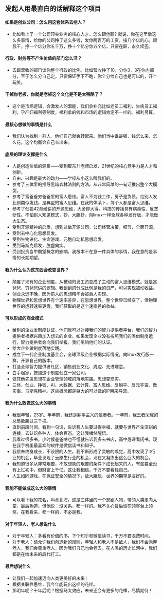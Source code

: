 ## 发起人用最直白的话解释这个项目
#### 如果是创业公司：怎么用这套体系去挖人？
- 比如看上了一个公司顶尖业务的核心人才。怎么跟他聊? 就说，你在这里做这么多事情，给你的公司挣了这么多钱，发你两百万的工资，操几个亿的心。跟我干，挣一个亿分你五千万，挣十个亿分你五个亿。只要在职，永久续签。
#### 行政、财务等不产生价值的部门怎么活？ 
- 去跟营收的部门谈你整个行政的比例。比如营收挣了10，分你3，3在你内部分，至于怎么分自己定，只要保证手下不跑，你全分给自己也是可以的，开个玩笑。
#### 干掉你老板，你就是老板这个文化是不是太残酷了？
- 这个是市场逻辑，会激发人的潜能，我们会补充比如老员工福利，生病员工福利，孕产妇福利等制度。福利拿的钱和市场的逻辑肯定不一样的。福利另算。
#### 最核心想做的事情是什么
- 我们认为找到一群人，他们自己就会转起来。他们当中谁最强，钱怎么来，怎么花，这个均衡会自己长出来。
#### 底层的理论支撑是什么
- 人是创造价值的源泉——受到翟东升老师启发，21世纪的核心竞争力是人才和创新。
- 自由、兴趣是最大的动力——学校从小这么叫我们的。
- 参考了三体里的推导黑暗森林法则的方法。从非常简单的一句话推出整个大模型。
- 参考了富爸爸穷爸爸里的富人思维。富人不为钱工作，房子是负债。给别人发比例类似发钱，是典型的富人思维。在我的体系下，每个人都是富人思维。
- 参考了创投42章经讲的开源思维，大舍即大得。科技的传播具有病毒性、反垄断性。不怕别人知道模式，抄，大胆抄，向linux一样全球各种发行版，才能做大生态。
- 受到开源精神的启发，想到过做开源公司，公司经营决策，细节，全面开源。
- 受到去中心化思想启发。
- 受到生物进化、生命游戏、元胞自动机思想启发。
- 受到马斯克启发，脱虚向实。
- 受到投资当中期望概念的影响，我根本不在意一件具体的事情，我在意的是事情的长期期望。
#### 我为什么认为这东西会改变世界？
- 颠覆了现有的企业制度，从被动的发工资变成了主动的富人思维模式。就是富爸爸、穷爸爸讲的逻辑。我谈到的分成比例是我的资产，可以实现被动收益。
- 创业永远不晚，因为前人的思想精华会被后人实现。
- 物理世界和思想世界有个速率差异，在思想世界，整个世界已经变了，但物理世界的运转速率更慢，我们获取的是这个速率差的收益。
#### 可以形成的商业模式
- 给别的企业发制度认证，他们就可以对接我们的智力提供者平台，我们的智力提供者根据兴趣加入想去的企业。如果发现企业没有按照我们的类似制度运行，智力提供者会向我们举报，我们吊销他们的认证。
- 给大企业做制度落地实践。
- 成立下一代企业制度基金会，全球顶级企业根据实际情况，向linux发行版一样，开源自己的版本。
- 打造全球智力提供者社区，销售创业文化、周边、先进理念。
- 白手起家，按照这个制度创立一家公司。
- 做其他先进思想在企业管理领域的落地实践。思想变现实。
- 三体、创业、挣钱、AI、大数据、云计算、富人思维、反躺平、反元宇宙、做实事、马斯克精神。这些概念都是巨大的可以做的IP用来导流。
#### 我为什么敢做这么大的事情
- 我很年轻，23岁。半年前，我还是躺平主义的信奉者。一年前，我王者荣耀的总局数超过三千把。
- 直到前段时间，看到一句话，告诉我人生要过得幸福，就要与世界产生深刻的连接。去认识各种人，体会百态。这让我幡然醒悟。
- 我看过很多书。小时候爸爸啥也不懂就告诉我多去书店，高中翘课看闲书。现在我手机里最喜欢的软件是微信读书和知乎。 
- 我信奉终身成长，不设限的人生。我不断形成了灵敏的嗅觉，高中发现了it行业的机会，毕业发现了云原生行业的机会，现在又凝练出这么巨大的机会。
- 我知道很多从非常艰苦，不敢想象的艰苦的条件下成长起来的人，有些甚至没有上过初中，但财富上千亿。这让我相信，千万不要看轻自己。
- 人生如同游戏，在保证安全的情况下，放大胆玩，世界的期望是友好的。
#### 我能不能做成这么大的事情
- 可以看下我的花名，叫章北海。这是三体里的一个悲剧人物，带领人类走向太空，最后殉道。但他说：没关系，都一样的。我不关心最后谁在领奖台上领奖，在我看来，都一样的，不必是我。
#### 对于年轻人，老人想说什么
- 对于年轻人：多看有价值的书。下个知乎和微信读书，千万不要浪费时间。
- 对于老人：请允许我们创造新的规则，年轻人和老人不是敌人，我们不会抛弃老人，我们会尊重老人，因为我们自己也会老去。在人类的历史长河中，我们都是在给未来的后代打工。
#### 最后想说什么
- 让我们一起加速迈向人类更美好的未来！
- 根据关联性思维，我今年能玩出这样的花样。
- 那明年呢？十年后呢？根据马太效应，未来还会有更多的花样，尽情期待！
